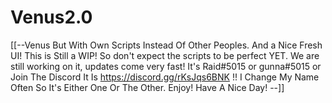 # Venus2.0
[[--Venus But With Own Scripts Instead Of Other Peoples. And a Nice Fresh UI!
This is Still a WIP! So don't expect the scripts to be perfect YET. 
We are still working on it, updates come very fast!
It's Raid#5015 or gunna#5015 or Join The Discord It Is https://discord.gg/rKsJqs6BNK !!
I Change My Name Often So It's Either One Or The Other.
Enjoy!
Have A Nice Day!
--]]

